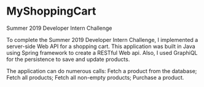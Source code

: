 # MyShoppingCart
Summer 2019 Developer Intern Challenge

To complete the Summer 2019 Developer Intern Challenge, I implemented a server-side Web API for a shopping cart. This application was built in Java using Spring framework to create a RESTful Web api. Also, I used GraphiQL for the persistence to save and update products.

The application can do numerous calls:
Fetch a product from the database;
Fetch all products;
Fetch all non-empty products;
Purchase a product.
